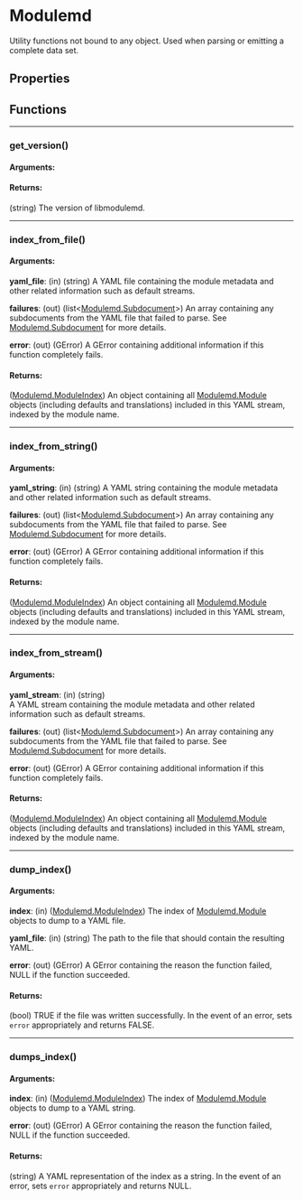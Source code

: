 # Modulemd
Utility functions not bound to any object. Used when parsing or emitting a complete data set.

## Properties
## Functions

---
### get_version()
#### Arguments:
#### Returns:
(string) The version of libmodulemd.

---
### index_from_file()
#### Arguments:
__yaml_file__: (in) (string) A YAML file containing the module metadata and other related information such as default streams.

__failures__: (out) (list<[Modulemd.Subdocument](Modulemd.Subdocument.md)>) An array containing any subdocuments from the YAML file that failed to parse. See [Modulemd.Subdocument](Modulemd.Subdocument.md) for more details.

__error__: (out) (GError) A GError containing additional information if this function completely fails.

#### Returns:
([Modulemd.ModuleIndex](Modulemd.ModuleIndex.md)) An object containing all [Modulemd.Module](Modulemd.Module.md) objects (including defaults and translations) included in this YAML stream, indexed by the module name.

---
### index_from_string()
#### Arguments:
__yaml_string__: (in) (string) A YAML string containing the module metadata and other related information such as default streams.

__failures__: (out) (list<[Modulemd.Subdocument](Modulemd.Subdocument.md)>) An array containing any subdocuments from the YAML file that failed to parse. See [Modulemd.Subdocument](Modulemd.Subdocument.md) for more details.

__error__: (out) (GError) A GError containing additional information if this function completely fails.

#### Returns:
([Modulemd.ModuleIndex](Modulemd.ModuleIndex.md)) An object containing all [Modulemd.Module](Modulemd.Module.md) objects (including defaults and translations) included in this YAML stream, indexed by the module name.

---
### index_from_stream()
#### Arguments:
__yaml_stream__: (in) (string) 	
A YAML stream containing the module metadata and other related information such as default streams.

__failures__: (out) (list<[Modulemd.Subdocument](Modulemd.Subdocument.md)>) An array containing any subdocuments from the YAML file that failed to parse. See [Modulemd.Subdocument](Modulemd.Subdocument.md) for more details.

__error__: (out) (GError) A GError containing additional information if this function completely fails.

#### Returns:
([Modulemd.ModuleIndex](Modulemd.ModuleIndex.md)) An object containing all [Modulemd.Module](Modulemd.Module.md) objects (including defaults and translations) included in this YAML stream, indexed by the module name.

---
### dump_index()
#### Arguments:
__index__: (in) ([Modulemd.ModuleIndex](Modulemd.ModuleIndex.md)) The index of [Modulemd.Module](Modulemd.Module.md) objects to dump to a YAML file.

__yaml_file__: (in) (string) The path to the file that should contain the resulting YAML.

__error__: (out) (GError) A GError containing the reason the function failed, NULL if the function succeeded.

#### Returns:
(bool) TRUE if the file was written successfully. In the event of an error, sets `error` appropriately and returns FALSE.

---
### dumps_index()
#### Arguments:
__index__: (in) ([Modulemd.ModuleIndex](Modulemd.ModuleIndex.md)) The index of [Modulemd.Module](Modulemd.Module.md) objects to dump to a YAML string.

__error__: (out) (GError) A GError containing the reason the function failed, NULL if the function succeeded.

#### Returns:
(string) A YAML representation of the index as a string. In the event of an error, sets `error` appropriately and returns NULL.
